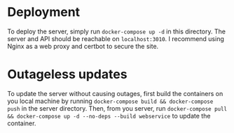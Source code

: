 # Deployment
To deploy the server, simply run `docker-compose up -d` in this directory. The server and API should be reachable on `localhost:3010`.
I recommend using Nginx as a web proxy and certbot to secure the site.

# Outageless updates
To update the server without causing outages, first build the containers on you local machine by running `docker-compose build && docker-compose push` in the server directory. Then, from you server, run `docker-compose pull && docker-compose up -d --no-deps --build webservice` to update the container.